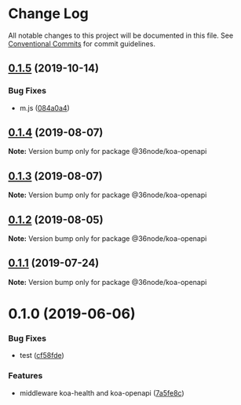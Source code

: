 # Change Log

All notable changes to this project will be documented in this file.
See [Conventional Commits](https://conventionalcommits.org) for commit guidelines.

## [0.1.5](https://github.com/36node/sketch/compare/@36node/koa-openapi@0.1.4...@36node/koa-openapi@0.1.5) (2019-10-14)


### Bug Fixes

* m.js ([084a0a4](https://github.com/36node/sketch/commit/084a0a4))





## [0.1.4](https://github.com/36node/sketch/compare/@36node/koa-openapi@0.1.3...@36node/koa-openapi@0.1.4) (2019-08-07)

**Note:** Version bump only for package @36node/koa-openapi





## [0.1.3](https://github.com/36node/sketch/compare/@36node/koa-openapi@0.1.2...@36node/koa-openapi@0.1.3) (2019-08-07)

**Note:** Version bump only for package @36node/koa-openapi





## [0.1.2](https://github.com/36node/sketch/compare/@36node/koa-openapi@0.1.1...@36node/koa-openapi@0.1.2) (2019-08-05)

**Note:** Version bump only for package @36node/koa-openapi





## [0.1.1](https://github.com/36node/sketch/compare/@36node/koa-openapi@0.1.0...@36node/koa-openapi@0.1.1) (2019-07-24)

**Note:** Version bump only for package @36node/koa-openapi





# 0.1.0 (2019-06-06)


### Bug Fixes

* test ([cf58fde](https://github.com/36node/sketch/commit/cf58fde))


### Features

* middleware koa-health and koa-openapi ([7a5fe8c](https://github.com/36node/sketch/commit/7a5fe8c))
